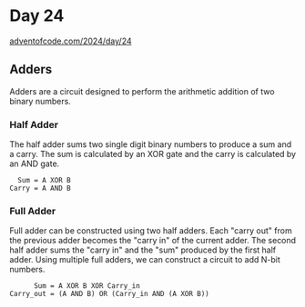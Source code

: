 # Day 24

[adventofcode.com/2024/day/24](https://adventofcode.com/2024/day/24)

## Adders
Adders are a circuit designed to perform the arithmetic addition of two binary numbers.

### Half Adder
The half adder sums two single digit binary numbers to produce a sum and a carry.
The sum is calculated by an XOR gate and the carry is calculated by an AND gate.
```
  Sum = A XOR B
Carry = A AND B
```

### Full Adder
Full adder can be constructed using two half adders. Each "carry out" from the previous adder becomes the "carry in" of the current adder.
The second half adder sums the "carry in" and the "sum" produced by the first half adder. Using multiple full adders, we can construct a circuit to add N-bit numbers.
```
      Sum = A XOR B XOR Carry_in
Carry_out = (A AND B) OR (Carry_in AND (A XOR B)) 
```